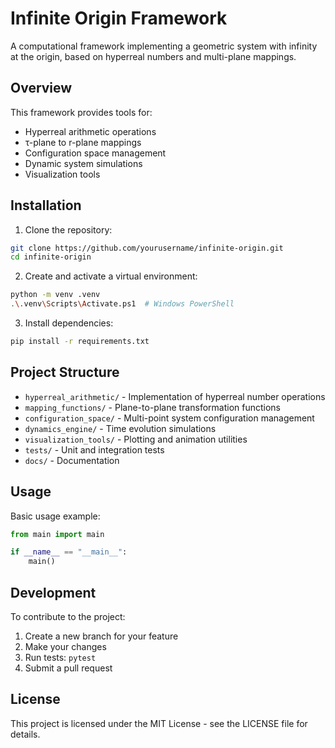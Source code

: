 # Infinite Origin Framework

A computational framework implementing a geometric system with infinity at the origin, based on hyperreal numbers and multi-plane mappings.

## Overview

This framework provides tools for:
- Hyperreal arithmetic operations
- τ-plane to r-plane mappings
- Configuration space management
- Dynamic system simulations
- Visualization tools

## Installation

1. Clone the repository:
```bash
git clone https://github.com/yourusername/infinite-origin.git
cd infinite-origin
```

2. Create and activate a virtual environment:
```bash
python -m venv .venv
.\.venv\Scripts\Activate.ps1  # Windows PowerShell
```

3. Install dependencies:
```bash
pip install -r requirements.txt
```

## Project Structure

- `hyperreal_arithmetic/` - Implementation of hyperreal number operations
- `mapping_functions/` - Plane-to-plane transformation functions
- `configuration_space/` - Multi-point system configuration management
- `dynamics_engine/` - Time evolution simulations
- `visualization_tools/` - Plotting and animation utilities
- `tests/` - Unit and integration tests
- `docs/` - Documentation

## Usage

Basic usage example:
```python
from main import main

if __name__ == "__main__":
    main()
```

## Development

To contribute to the project:
1. Create a new branch for your feature
2. Make your changes
3. Run tests: `pytest`
4. Submit a pull request

## License

This project is licensed under the MIT License - see the LICENSE file for details. 